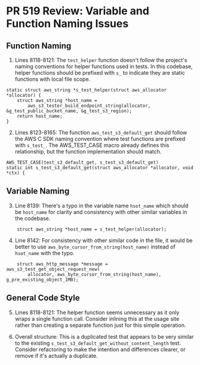 # PR 519 Review: Variable and Function Naming Issues

## Function Naming

1. Lines 8118-8121: The `test_helper` function doesn't follow the project's naming conventions for helper functions used in tests. In this codebase, helper functions should be prefixed with `s_` to indicate they are static functions with local file scope.

```suggestion
static struct aws_string *s_test_helper(struct aws_allocator *allocator) {
    struct aws_string *host_name =
        aws_s3_tester_build_endpoint_string(allocator, &g_test_public_bucket_name, &g_test_s3_region);
    return host_name;
}
```

2. Lines 8123-8165: The function `aws_test_s3_default_get` should follow the AWS C SDK naming convention where test functions are prefixed with `s_test_`. The AWS_TEST_CASE macro already defines this relationship, but the function implementation should match.

```suggestion
AWS_TEST_CASE(test_s3_default_get, s_test_s3_default_get)
static int s_test_s3_default_get(struct aws_allocator *allocator, void *ctx) {
```

## Variable Naming

3. Line 8139: There's a typo in the variable name `hsot_name` which should be `host_name` for clarity and consistency with other similar variables in the codebase.

```suggestion
    struct aws_string *host_name = s_test_helper(allocator);
```

4. Line 8142: For consistency with other similar code in the file, it would be better to use `aws_byte_cursor_from_string(host_name)` instead of `hsot_name` with the typo.

```suggestion
    struct aws_http_message *message = aws_s3_test_get_object_request_new(
        allocator, aws_byte_cursor_from_string(host_name), g_pre_existing_object_1MB);
```

## General Code Style

5. Lines 8118-8121: The helper function seems unnecessary as it only wraps a single function call. Consider inlining this at the usage site rather than creating a separate function just for this simple operation.

6. Overall structure: This is a duplicated test that appears to be very similar to the existing `s_test_s3_default_get_without_content_length` test. Consider refactoring to make the intention and differences clearer, or remove if it's actually a duplicate.